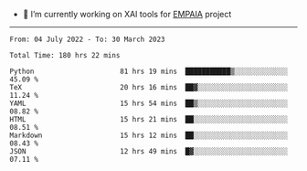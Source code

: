 - 🔭 I’m currently working on XAI tools for [EMPAIA](https://en.empaia.org/) project

---

<!--START_SECTION:waka-->

```text
From: 04 July 2022 - To: 30 March 2023

Total Time: 180 hrs 22 mins

Python                     81 hrs 19 mins  ███████████▒░░░░░░░░░░░░░   45.09 %
TeX                        20 hrs 16 mins  ██▓░░░░░░░░░░░░░░░░░░░░░░   11.24 %
YAML                       15 hrs 54 mins  ██▒░░░░░░░░░░░░░░░░░░░░░░   08.82 %
HTML                       15 hrs 21 mins  ██░░░░░░░░░░░░░░░░░░░░░░░   08.51 %
Markdown                   15 hrs 12 mins  ██░░░░░░░░░░░░░░░░░░░░░░░   08.43 %
JSON                       12 hrs 49 mins  █▓░░░░░░░░░░░░░░░░░░░░░░░   07.11 %
```

<!--END_SECTION:waka-->
